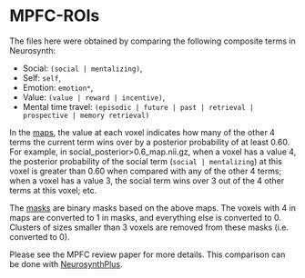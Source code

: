 # MPFC-ROIs

The files here were obtained by comparing the following composite terms in Neurosynth:
- Social: `(social | mentalizing)`,
- Self: `self`,
- Emotion: `emotion*`,
- Value: `(value | reward | incentive)`,
- Mental time travel: `(episodic | future | past | retrieval | prospective | memory retrieval)`

In the [maps](https://github.com/MetaD/MPFC-ROIs/tree/master/maps), the value at each voxel indicates how many of the other 4 terms the current term wins over by a posterior probability of at least 0.60. For example, in social_posterior>0.6_map.nii.gz, when a voxel has a value 4, the posterior probability of the social term (`social | mentalizing`) at this voxel is greater than 0.60 when compared with any of the other 4 terms; when a voxel has a value 3, the social term wins over 3 out of the 4 other terms at this voxel; etc.

The [masks](https://github.com/MetaD/MPFC-ROIs/tree/master/masks) are binary masks based on the above maps. The voxels with 4 in maps are converted to 1 in masks, and everything else is converted to 0. Clusters of sizes smaller than 3 voxels are removed from these masks (i.e. converted to 0).

Please see the MPFC review paper for more details. This comparison can be done with [NeurosynthPlus](https://github.com/MetaD/neurosynthPlus).
